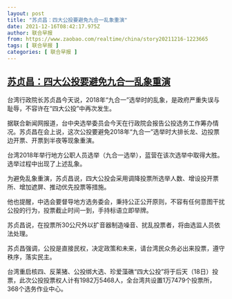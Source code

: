 ```yaml
---
layout: post
title: "苏贞昌：四大公投要避免九合一乱象重演"
date: 2021-12-16T08:42:17.975Z
author: 联合早报
from: https://www.zaobao.com/realtime/china/story20211216-1223665
tags: [ 联合早报 ]
categories: [ 联合早报 ]
---
```

<!--1639663920000-->
[苏贞昌：四大公投要避免九合一乱象重演](https://www.zaobao.com/realtime/china/story20211216-1223665)
------

<div>
<p>台湾行政院长苏贞昌今天说，2018年“九合一”选举时的乱象，是政府严重失误与耻辱，不容许在“四大公投”中再次发生。</p><p>据联合新闻网报道，台中央选举委员会今天在行政院会报告公投选务工作筹办情况。苏贞昌在会上说，这次公投要避免2018年“九合一”选举时大排长龙、边投票边开票、开票到半夜等现象重演。</p><p>台湾2018年举行地方公职人员选举（九合一选举），蓝营在该次选举中取得大胜。选举过程中出现了上述乱象。</p><section id="imu"><div id="dfp-ad-imu1">        </div></section><p>为避免乱象重演，苏贞昌说，四大公投会采用调降投票所选举人数、增设投开票所、增加遮屏、推动优先投票等措施。</p><p>他也提醒，中选会要督导地方选务委会，秉持公正公开原则，不容有任何意图干扰公投的行为，投票截止时间一到，手持标语立即举牌。</p><p>苏贞昌说，在投票所30公尺外以扩音器制造噪音、扰乱投票者，将由选监人员依法处理。</p><div id="innity-in-post"></div><div id="dfp-ad-midarticlespecial">        </div><p>苏贞昌强调，公投是直接民权，决定政策和未来，请台湾民众务必出来投票，遵守秩序，落实民主。</p><p>台湾重启核四、反莱猪、公投绑大选、珍爱藻礁“四大公投”将于后天（18日）投票，此次公投投票权人计有1982万5468人，全台湾共设置1万7479个投票所，368个选务作业中心。</p>      <div class="cx_paywall_placeholder" id="sph_cdp_40"></div>
</div>
